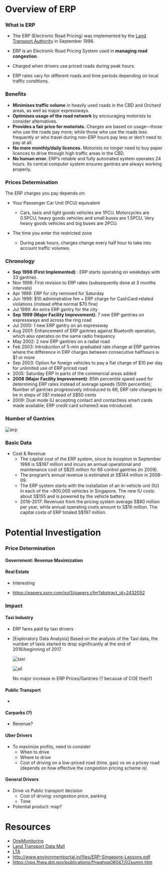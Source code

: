# Overview of  ERP

### What is ERP

- The ERP (Electronic Road Pricing) was implemented by the [Land Transport Authority]( <https://www.lta.gov.sg/content/ltagov/en.html>) in September 1998.

- ERP is an Electronic Road Pricing System used in **managing road congestion**. 
- Charged when drivers use priced roads during peak hours.
- ERP rates vary for different roads and time periods depending on local traffic conditions. 

### Benefits

- **Minimises traffic volume** in heavily used roads in the CBD and Orchard areas, as well as major expressways.
- **Optimises usage of the road network** by encouraging motorists to consider alternatives.
- **Provides a fair price for motorists.** Charges are based on usage—those who use the roads pay more; while those who use the roads less frequently or who travel during non-ERP hours pay less or don’t need to pay at all.
- **No more monthly/daily licences.**  Motorists no longer need to buy paper licences to drive through high traffic areas in the CBD.
- **No human error.** ERP’s reliable and fully automated system operates 24 hours. Its central computer system ensures gantries are always working properly.

### Prices Determination

The ERP charges you pay depends on:

- Your Passenger Car Unit (PCU) equivalent
  - Cars, taxis and light goods vehicles are 1PCU. Motorcycles are 0.5PCU; heavy goods vehicles and small buses are 1.5PCU. Very heavy goods vehicles and big buses are 2PCU.

- The time you enter the restricted zone
  - During peak hours, charges change every half hour to take into account traffic volumes. 

### Chronology

- **Sep 1998 (First Implemented)** : ERP starts operating on weekdays with 33 gantries.
- Nov 1998: First revision to ERP rates (subsequently done at 3 months intervals)
- Apr 1999: ERP for city removed for Saturday
- Jun 1999: \$10 administrative fee + ERP charge for CashCard related violations (instead ofthe normal \$70 fine)
- Jul 1999: An extra ERP gantry for the city
- **Sep 1999 (Major Facility Improvement)**: 7 new ERP gantries on expressways and across the ring road
- Jul 2000: 1 new ERP gantry on an expressway
- Aug 2001: Enhancement of ERP gantries against Bluetooth operation, which also operates on the same radio frequency
- May 2002: 2 new ERP gantries on a radial road
- Feb 2003: Introduction of 5-min graduated rate change at ERP gantries where the difference in ERP charges between consecutive halfhours is \$1 or more
- Sep 2003: Option for foreign vehicles to pay a flat charge of ​\$10 per day for unlimited use
  of ERP priced road
- 2005: Saturday ERP in parts of the commercial areas added
- **2008 (Major Facility Improvement)**: 85th percentile speed used for determining ERP rates instead of average speeds (50th percentile); Number of gantries progressively introduced to 66; ERP rate changes to be in steps of S​\$1 instead of S\$50 cents
- 2009: Dual mode IU accepting contact and contactless smart cards made available; ERP credit card scheme3 was introduced.

### Number of Gantries

![erp](/fig/num-erp.png)

### Basic Data

- Cost & Revenue
  - The capital cost of the ERP system, since its inception in September 1998 is S\$197 million and incurs an annual operational and maintenance cost of S​\$25 million for 66 control gantries (in 2009). 
  - The program’s annual revenue is estimated at S​\$144 million in 2008-09.
  - The ERP system starts with the installation of an in-vehicle unit (IU) in each of the ~900,000 vehicles in Singapore. The new IU costs about S​$155 and is powered by the vehicle battery. 	
  - 2016-2017: Revenues from the pricing system average S\$80 million per year, while annual operating costs amount to S​\$16 million. The capital costs of ERP totaled
    S\$197 million.



# Potential Investigation

### Price Determination

#### 	Government: Revenue Maximization

#### Real Estate 

- Interesting

- <https://papers.ssrn.com/sol3/papers.cfm?abstract_id=2432052>

### Impact 

#### 	Taxi Industry

- ERP fares paid by taxi drivers

- [Exploratory Data Analysis] Based on the analysis of the Taxi data, the number of taxis started to drop significantly at the end of 2016/beginning of 2017.

  ![taxi](/fig/num-taxi.png)

  ![all](/fig/num-vehicle.png)

  No major increase in ERP Prices/Gantries (? because of COE then?)

#### 	Public Transport

- 

#### 	Carparks (?)

- Revenue?

#### 	Uber Drivers

- To maximize profits, need to consider
  - When to drive
  - Where to drive
  - Cost of driving on a low-priced road (time, gas) vs on a pricey road (depends on how effective the congestion pricing scheme is)

#### General Drivers

- Drive vs Public transport decision
  - Cost of driving: congestion price, parking
  - Time
- Potential product: map?





# Resources

- [OneMonitoring](<https://www.onemotoring.com.sg/content/onemotoring/home.html>)
- [Land Transport Data Mall](<https://www.mytransport.sg/content/mytransport/home/dataMall/static-data.html#Road%20Infrastructure>)
- [LTA](<https://www.lta.gov.sg/content/ltaweb/en/roads-and-motoring/managing-traffic-and-congestion/electronic-road-pricing-erp.html>)
- <http://www.environmentportal.in/files/ERP-Singapore-Lessons.pdf>
- <https://ops.fhwa.dot.gov/publications/fhwahop08047/02summ.htm>

